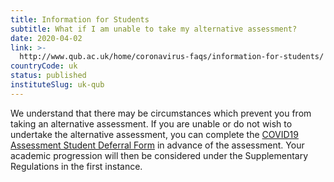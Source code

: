 ```yaml
---
title: Information for Students
subtitle: What if I am unable to take my alternative assessment?
date: 2020-04-02
link: >-
  http://www.qub.ac.uk/home/coronavirus-faqs/information-for-students/
countryCode: uk
status: published
instituteSlug: uk-qub
---
```

We understand that there may be circumstances which prevent you from taking an alternative assessment. If you are unable or do not wish to undertake the alternative assessment, you can complete the [COVID19 Assessment Student Deferral Form](https://www.qub.ac.uk/directorates/AcademicStudentAffairs/AcademicAffairs/GeneralRegulations/SecureFilestore/Filetoupload,956888,en.doc) in advance of the assessment. Your academic progression will then be considered under the Supplementary Regulations in the first instance.
